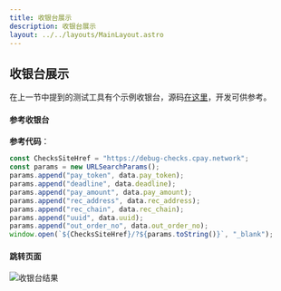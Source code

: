 ```yaml
---
title: 收银台展示
description: 收银台展示
layout: ../../layouts/MainLayout.astro
---
```


## 收银台展示
  
在上一节中提到的测试工具有个示例收银台，源码[在这里](https://github.com/nulls-network/dpay-tron-checks)，开发可供参考。

#### 参考收银台

**参考代码**：

```javascript
const ChecksSiteHref = "https://debug-checks.cpay.network";
const params = new URLSearchParams();
params.append("pay_token", data.pay_token);
params.append("deadline", data.deadline);
params.append("pay_amount", data.pay_amount);
params.append("rec_address", data.rec_address);
params.append("rec_chain", data.rec_chain);
params.append("uuid", data.uuid);
params.append("out_order_no", data.out_order_no);
window.open(`${ChecksSiteHref}/?${params.toString()}`, "_blank");
```

#### 跳转页面

![收银台结果](/checks-demo.png)


